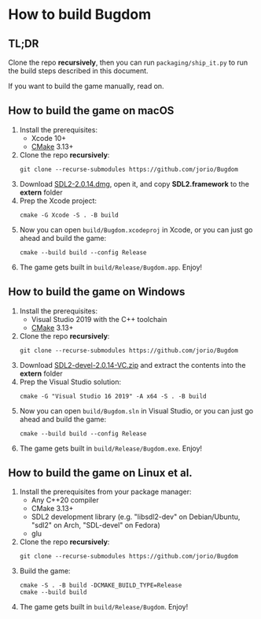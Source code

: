 # How to build Bugdom

## TL;DR

Clone the repo **recursively**, then you can run `packaging/ship_it.py` to run the build steps described in this document.

If you want to build the game manually, read on.

## How to build the game on macOS

1. Install the prerequisites:
    - Xcode 10+
    - [CMake](https://formulae.brew.sh/formula/cmake) 3.13+
1. Clone the repo **recursively**:
    ```
    git clone --recurse-submodules https://github.com/jorio/Bugdom
    ```
1. Download [SDL2-2.0.14.dmg](http://libsdl.org/release/SDL2-2.0.14.dmg), open it, and copy **SDL2.framework** to the **extern** folder
1. Prep the Xcode project:
    ```
    cmake -G Xcode -S . -B build
    ```
1. Now you can open `build/Bugdom.xcodeproj` in Xcode, or you can just go ahead and build the game:
    ```
    cmake --build build --config Release
    ```
1. The game gets built in `build/Release/Bugdom.app`. Enjoy!

## How to build the game on Windows

1. Install the prerequisites:
    - Visual Studio 2019 with the C++ toolchain
    - [CMake](https://cmake.org/download/) 3.13+
1. Clone the repo **recursively**:
    ```
    git clone --recurse-submodules https://github.com/jorio/Bugdom
    ```
1. Download [SDL2-devel-2.0.14-VC.zip](http://libsdl.org/release/SDL2-devel-2.0.14-VC.zip) and extract the contents into the **extern** folder
1. Prep the Visual Studio solution:
    ```
    cmake -G "Visual Studio 16 2019" -A x64 -S . -B build
    ```
1. Now you can open `build/Bugdom.sln` in Visual Studio, or you can just go ahead and build the game:
    ```
    cmake --build build --config Release
    ```
1. The game gets built in `build/Release/Bugdom.exe`. Enjoy!

## How to build the game on Linux et al.

1. Install the prerequisites from your package manager:
    - Any C++20 compiler
    - CMake 3.13+
    - SDL2 development library (e.g. "libsdl2-dev" on Debian/Ubuntu, "sdl2" on Arch, "SDL-devel" on Fedora)
    - glu
1. Clone the repo **recursively**:
    ```
    git clone --recurse-submodules https://github.com/jorio/Bugdom
    ```
1. Build the game:
    ```
    cmake -S . -B build -DCMAKE_BUILD_TYPE=Release
    cmake --build build
    ```
1. The game gets built in `build/Release/Bugdom`. Enjoy!

